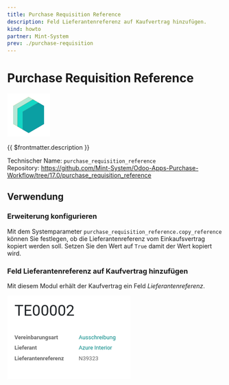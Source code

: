 ```yaml
---
title: Purchase Requisition Reference
description: Feld Lieferantenreferenz auf Kaufvertrag hinzufügen.
kind: howto
partner: Mint-System
prev: ./purchase-requisition
---
```


# Purchase Requisition Reference

![icon_oms_box](attachments/icons_odoo_mint_system.png)

{{ $frontmatter.description }}

Technischer Name: `purchase_requisition_reference`\
Repository: <https://github.com/Mint-System/Odoo-Apps-Purchase-Workflow/tree/17.0/purchase_requisition_reference>

## Verwendung

### Erweiterung konfigurieren

Mit dem Systemparameter `purchase_requisition_reference.copy_reference` können Sie festlegen, ob die Lieferantenreferenz vom Einkaufsvertrag kopiert werden soll. Setzen Sie den Wert auf `True` damit der Wert kopiert wird.

### Feld Lieferantenreferenz auf Kaufvertrag hinzufügen

Mit diesem Modul erhält der Kaufvertrag ein Feld _Lieferantenreferenz_.

![](attachments/Purchase%20Requisition%20Reference.png)
